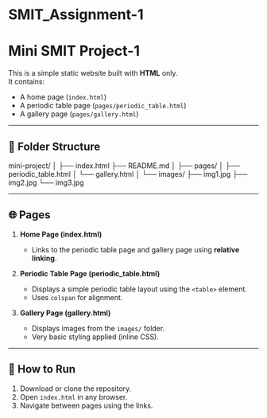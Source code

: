 # SMIT_Assignment-1

# Mini SMIT Project-1

This is a simple static website built with **HTML** only.  
It contains:
- A home page (`index.html`)
- A periodic table page (`pages/periodic_table.html`)
- A gallery page (`pages/gallery.html`)

---

## 📂 Folder Structure


mini-project/
│
├── index.html
├── README.md
│
├── pages/
│   ├── periodic_table.html
│   └── gallery.html
│
└── images/
    ├── img1.jpg
    ├── img2.jpg
    └── img3.jpg


---

## 🌐 Pages

1. **Home Page (index.html)**  
   - Links to the periodic table page and gallery page using **relative linking**.

2. **Periodic Table Page (periodic_table.html)**  
   - Displays a simple periodic table layout using the `<table>` element.  
   - Uses `colspan` for alignment.

3. **Gallery Page (gallery.html)**  
   - Displays images from the `images/` folder.  
   - Very basic styling applied (inline CSS).

---

## 🚀 How to Run
1. Download or clone the repository.  
2. Open `index.html` in any browser.  
3. Navigate between pages using the links.
